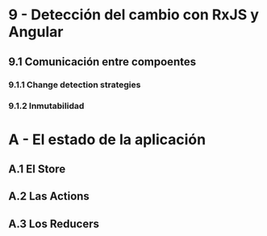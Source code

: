 # 9 - Detección del cambio con RxJS y Angular

## 9.1 Comunicación entre compoentes

### 9.1.1 Change detection strategies

### 9.1.2 Inmutabilidad

# A - El estado de la aplicación

## A.1 El Store

## A.2 Las Actions

## A.3 Los Reducers









